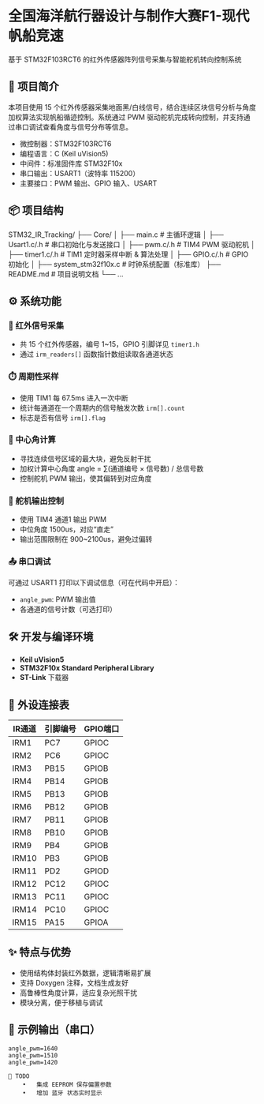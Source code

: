 # 全国海洋航行器设计与制作大赛F1-现代帆船竞速

基于 STM32F103RCT6 的红外传感器阵列信号采集与智能舵机转向控制系统

## 🧠 项目简介

本项目使用 15 个红外传感器采集地面黑/白线信号，结合连续区块信号分析与角度加权算法实现帆船循迹控制。系统通过 PWM 驱动舵机完成转向控制，并支持通过串口调试查看角度与信号分布等信息。

- 微控制器：STM32F103RCT6
- 编程语言：C (Keil uVision5)
- 中间件：标准固件库 STM32F10x
- 串口输出：USART1（波特率 115200）
- 主要接口：PWM 输出、GPIO 输入、USART

## 📦 项目结构

STM32_IR_Tracking/
├── Core/
│   ├── main.c                 # 主循环逻辑
│   ├── Usart1.c/.h           # 串口初始化与发送接口
│   ├── pwm.c/.h              # TIM4 PWM 驱动舵机
│   ├── timer1.c/.h           # TIM1 定时器采样中断 & 算法处理
│   ├── GPIO.c/.h             # GPIO 初始化
│   ├── system_stm32f10x.c    # 时钟系统配置（标准库）
├── README.md                 # 项目说明文档
└── …

## ⚙️ 系统功能

### 🚦 红外信号采集

- 共 15 个红外传感器，编号 1~15，GPIO 引脚详见 `timer1.h`
- 通过 `irm_readers[]` 函数指针数组读取各通道状态

### ⏱️ 周期性采样

- 使用 TIM1 每 67.5ms 进入一次中断
- 统计每通道在一个周期内的信号触发次数 `irm[].count`
- 标志是否有信号 `irm[].flag`

### 📐 中心角计算

- 寻找连续信号区域的最大块，避免反射干扰
- 加权计算中心角度 angle = ∑(通道编号 × 信号数) / 总信号数
- 控制舵机 PWM 输出，使其偏转到对应角度

### 🔧 舵机输出控制

- 使用 TIM4 通道1 输出 PWM
- 中位角度 1500us，对应“直走”
- 输出范围限制在 900~2100us，避免过偏转

### 📤 串口调试

可通过 USART1 打印以下调试信息（可在代码中开启）：

- `angle_pwm`: PWM 输出值
- 各通道的信号计数（可选打印）

## 🛠️ 开发与编译环境

- **Keil uVision5**
- **STM32F10x Standard Peripheral Library**
- **ST-Link** 下载器

## 🧩 外设连接表

| IR通道 | 引脚编号 | GPIO端口 |
|--------|----------|----------|
| IRM1   | PC7      | GPIOC    |
| IRM2   | PC6      | GPIOC    |
| IRM3   | PB15     | GPIOB    |
| IRM4   | PB14     | GPIOB    |
| IRM5   | PB13     | GPIOB    |
| IRM6   | PB12     | GPIOB    |
| IRM7   | PB11     | GPIOB    |
| IRM8   | PB10     | GPIOB    |
| IRM9   | PB4      | GPIOB    |
| IRM10  | PB3      | GPIOB    |
| IRM11  | PD2      | GPIOD    |
| IRM12  | PC12     | GPIOC    |
| IRM13  | PC11     | GPIOC    |
| IRM14  | PC10     | GPIOC    |
| IRM15  | PA15     | GPIOA    |

## ✨ 特点与优势

- 使用结构体封装红外数据，逻辑清晰易扩展
- 支持 Doxygen 注释，文档生成友好
- 高鲁棒性角度计算，适应复杂光照干扰
- 模块分离，便于移植与调试

## 📎 示例输出（串口）

```text
angle_pwm=1640
angle_pwm=1510
angle_pwm=1420

📢 TODO
	•	集成 EEPROM 保存偏置参数
	•	增加 蓝牙 状态实时显示
